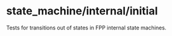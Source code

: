 # state_machine/internal/initial

Tests for transitions out of states in FPP internal state machines.
